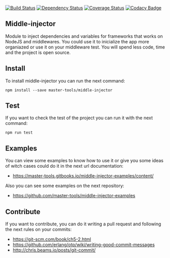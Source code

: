 [![Build Status](https://travis-ci.org/master-tools/middle-injector.svg?branch=master)](https://travis-ci.org/master-tools/middle-injector)
[![Dependency Status](https://www.versioneye.com/user/projects/583d9c098de3f3004d1ebd60/badge.svg?style=flat-square)](https://www.versioneye.com/user/projects/583d9c098de3f3004d1ebd60)
[![Coverage Status](https://coveralls.io/repos/github/master-tools/middle-injector/badge.svg)](https://coveralls.io/github/master-tools/middle-injector)
[![Codacy Badge](https://api.codacy.com/project/badge/Grade/6883719a1d324162a1cec89c7e7f2380)](https://www.codacy.com/app/alberto-uchiha/middle-injector?utm_source=github.com&amp;utm_medium=referral&amp;utm_content=master-tools/middle-injector&amp;utm_campaign=Badge_Grade)

Middle-injector
---------------
Module to inject dependencies and variables for frameworks that works on
NodeJS and middlewares. You could use it to inicialize the app more organiazed
or use it on your middleware test. You will spend less code, time and the
project is open source.

Install
-------
To install middle-injector you can run the next command:

`npm install --save master-tools/middle-injector`

Test
----
If you want to check the test of the project you can run it with the next
command:

`npm run test`

Examples
--------
You can view some examples to know how to use it or give you some ideas of
witch cases could do it in the next url documentation:

- https://master-tools.gitbooks.io/middle-injector-examples/content/

Also you can see some examples on the next repository:

- https://github.com/master-tools/middle-injector-examples

Contribute
----------
If you want to contribute, you can do it writing a pull request and following
the next rules on your commits:

- https://git-scm.com/book/ch5-2.html
- https://github.com/erlang/otp/wiki/writing-good-commit-messages
- http://chris.beams.io/posts/git-commit/
